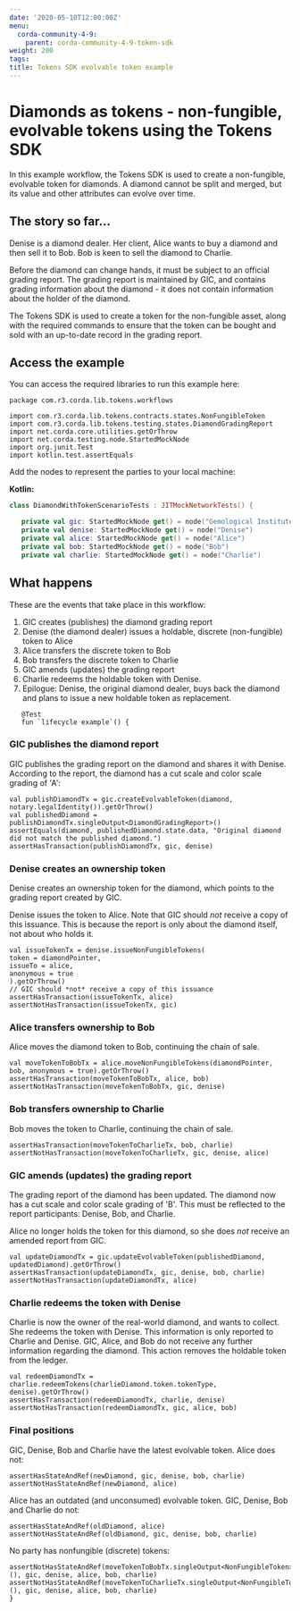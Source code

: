 ```yaml
---
date: '2020-05-10T12:00:00Z'
menu:
  corda-community-4-9:
    parent: corda-community-4-9-token-sdk
weight: 200
tags:
title: Tokens SDK evolvable token example
---
```

# Diamonds as tokens - non-fungible, evolvable tokens using the Tokens SDK

In this example workflow, the Tokens SDK is used to create a non-fungible, evolvable token for diamonds. A diamond cannot be split and merged, but its value and other attributes can evolve over time.

## The story so far...

Denise is a diamond dealer. Her client, Alice wants to buy a diamond and then sell it to Bob. Bob is keen to sell the diamond to Charlie.

Before the diamond can change hands, it must be subject to an official grading report. The grading report is maintained by GIC, and contains grading information about the diamond - it does not contain information about the holder of the diamond.

The Tokens SDK is used to create a token for the non-fungible asset, along with the required commands to ensure that the token can be bought and sold with an up-to-date record in the grading report.

## Access the example

You can access the required libraries to run this example here:

```
package com.r3.corda.lib.tokens.workflows

import com.r3.corda.lib.tokens.contracts.states.NonFungibleToken
import com.r3.corda.lib.tokens.testing.states.DiamondGradingReport
import net.corda.core.utilities.getOrThrow
import net.corda.testing.node.StartedMockNode
import org.junit.Test
import kotlin.test.assertEquals
```

Add the nodes to represent the parties to your local machine:

**Kotlin:**

```Kotlin
class DiamondWithTokenScenarioTests : JITMockNetworkTests() {

   private val gic: StartedMockNode get() = node("Gemological Institute of Corda (GIC)")
   private val denise: StartedMockNode get() = node("Denise")
   private val alice: StartedMockNode get() = node("Alice")
   private val bob: StartedMockNode get() = node("Bob")
   private val charlie: StartedMockNode get() = node("Charlie")
```

## What happens

These are the events that take place in this workflow:

1. GIC creates (publishes) the diamond grading report
2. Denise (the diamond dealer) issues a holdable, discrete (non-fungible) token to Alice
3. Alice transfers the discrete token to Bob
4. Bob transfers the discrete token to Charlie
5. GIC amends (updates) the grading report
6. Charlie redeems the holdable token with Denise.
7. Epilogue: Denise, the original diamond dealer, buys back the diamond and plans to issue a new holdable token as replacement.

```*/
   @Test
   fun `lifecycle example`() {
```

### GIC publishes the diamond report

GIC publishes the grading report on the diamond and shares it with Denise. According to the report, the diamond has a cut scale and color scale grading of 'A':

```val diamond = DiamondGradingReport("1.0", DiamondGradingReport.ColorScale.A, DiamondGradingReport.ClarityScale.A, DiamondGradingReport.CutScale.A, gic.legalIdentity(), denise.legalIdentity())
val publishDiamondTx = gic.createEvolvableToken(diamond, notary.legalIdentity()).getOrThrow()
val publishedDiamond = publishDiamondTx.singleOutput<DiamondGradingReport>()
assertEquals(diamond, publishedDiamond.state.data, "Original diamond did not match the published diamond.")
assertHasTransaction(publishDiamondTx, gic, denise)
```


### Denise creates an ownership token

Denise creates an ownership token for the diamond, which points to the grading report created by GIC.

Denise issues the token to Alice. Note that GIC should *not* receive a copy of this issuance. This is because the report is only about the diamond itself, not about who holds it.

```val diamondPointer = publishedDiamond.state.data.toPointer<DiamondGradingReport>()
val issueTokenTx = denise.issueNonFungibleTokens(
token = diamondPointer,
issueTo = alice,
anonymous = true
).getOrThrow()
// GIC should *not* receive a copy of this issuance
assertHasTransaction(issueTokenTx, alice)
assertNotHasTransaction(issueTokenTx, gic)
```

### Alice transfers ownership to Bob

Alice moves the diamond token to Bob, continuing the chain of sale.

```
val moveTokenToBobTx = alice.moveNonFungibleTokens(diamondPointer, bob, anonymous = true).getOrThrow()
assertHasTransaction(moveTokenToBobTx, alice, bob)
assertNotHasTransaction(moveTokenToBobTx, gic, denise)
```

### Bob transfers ownership to Charlie

Bob moves the token to Charlie, continuing the chain of sale.

```val moveTokenToCharlieTx = bob.moveNonFungibleTokens(diamondPointer, charlie, anonymous = true).getOrThrow()
assertHasTransaction(moveTokenToCharlieTx, bob, charlie)
assertNotHasTransaction(moveTokenToCharlieTx, gic, denise, alice)
```

### GIC amends (updates) the grading report

The grading report of the diamond has been updated. The diamond now has a cut scale and color scale grading of 'B'. This must be reflected to the report participants: Denise, Bob, and Charlie.

Alice no longer holds the token for this diamond, so she does *not* receive an amended report from GIC.

 ```val updatedDiamond = publishedDiamond.state.data.copy(color = DiamondGradingReport.ColorScale.B)
val updateDiamondTx = gic.updateEvolvableToken(publishedDiamond, updatedDiamond).getOrThrow()
assertHasTransaction(updateDiamondTx, gic, denise, bob, charlie)
assertNotHasTransaction(updateDiamondTx, alice)
```

### Charlie redeems the token with Denise

Charlie is now the owner of the real-world diamond, and wants to collect. She redeems the token with Denise. This information is only reported to Charlie and Denise. GIC, Alice, and Bob do not receive any further information regarding the diamond. This action removes the holdable token from the ledger.

 ```val charlieDiamond = moveTokenToCharlieTx.tx.outputsOfType<NonFungibleToken>().first()
val redeemDiamondTx = charlie.redeemTokens(charlieDiamond.token.tokenType, denise).getOrThrow()
assertHasTransaction(redeemDiamondTx, charlie, denise)
assertNotHasTransaction(redeemDiamondTx, gic, alice, bob)
```

### Final positions

GIC, Denise, Bob and Charlie have the latest evolvable token. Alice does not:

```val newDiamond = updateDiamondTx.singleOutput<DiamondGradingReport>()
assertHasStateAndRef(newDiamond, gic, denise, bob, charlie)
assertNotHasStateAndRef(newDiamond, alice)
```

Alice has an outdated (and unconsumed) evolvable token. GIC, Denise, Bob and Charlie do not:

```val oldDiamond = publishDiamondTx.singleOutput<DiamondGradingReport>()
assertHasStateAndRef(oldDiamond, alice)
assertNotHasStateAndRef(oldDiamond, gic, denise, bob, charlie)
```

No party has nonfungible (discrete) tokens:

```assertNotHasStateAndRef(issueTokenTx.singleOutput<NonFungibleToken>(), gic, denise, alice, bob, charlie)
assertNotHasStateAndRef(moveTokenToBobTx.singleOutput<NonFungibleToken>(), gic, denise, alice, bob, charlie)
assertNotHasStateAndRef(moveTokenToCharlieTx.singleOutput<NonFungibleToken>(), gic, denise, alice, bob, charlie)
}
```

